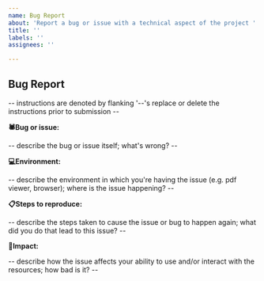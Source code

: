 ```yaml
---
name: Bug Report
about: 'Report a bug or issue with a technical aspect of the project '
title: ''
labels: ''
assignees: ''

---
```


## Bug Report

-- instructions are denoted by flanking '--'s replace or delete the instructions prior to submission --

**🕷Bug or issue:**

-- describe the bug or issue itself; what's wrong? --

**💻Environment:**

-- describe the environment in which you're having the issue (e.g. pdf viewer, browser); where is the issue happening? --

**📋Steps to reproduce:**

-- describe the steps taken to cause the issue or bug to happen again; what did you do that lead to this issue? --

**🚀Impact:**

-- describe how the issue affects your ability to use and/or interact with the resources; how bad is it? --
